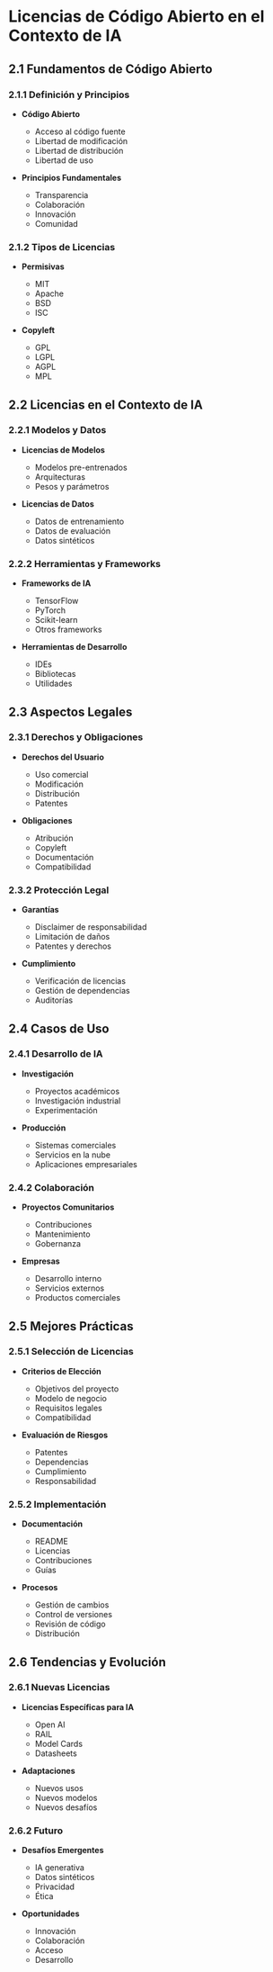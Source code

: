 # Licencias de Código Abierto en el Contexto de IA

## 2.1 Fundamentos de Código Abierto

### 2.1.1 Definición y Principios

- **Código Abierto**

  - Acceso al código fuente
  - Libertad de modificación
  - Libertad de distribución
  - Libertad de uso

- **Principios Fundamentales**
  - Transparencia
  - Colaboración
  - Innovación
  - Comunidad

### 2.1.2 Tipos de Licencias

- **Permisivas**

  - MIT
  - Apache
  - BSD
  - ISC

- **Copyleft**
  - GPL
  - LGPL
  - AGPL
  - MPL

## 2.2 Licencias en el Contexto de IA

### 2.2.1 Modelos y Datos

- **Licencias de Modelos**

  - Modelos pre-entrenados
  - Arquitecturas
  - Pesos y parámetros

- **Licencias de Datos**
  - Datos de entrenamiento
  - Datos de evaluación
  - Datos sintéticos

### 2.2.2 Herramientas y Frameworks

- **Frameworks de IA**

  - TensorFlow
  - PyTorch
  - Scikit-learn
  - Otros frameworks

- **Herramientas de Desarrollo**
  - IDEs
  - Bibliotecas
  - Utilidades

## 2.3 Aspectos Legales

### 2.3.1 Derechos y Obligaciones

- **Derechos del Usuario**

  - Uso comercial
  - Modificación
  - Distribución
  - Patentes

- **Obligaciones**
  - Atribución
  - Copyleft
  - Documentación
  - Compatibilidad

### 2.3.2 Protección Legal

- **Garantías**

  - Disclaimer de responsabilidad
  - Limitación de daños
  - Patentes y derechos

- **Cumplimiento**
  - Verificación de licencias
  - Gestión de dependencias
  - Auditorías

## 2.4 Casos de Uso

### 2.4.1 Desarrollo de IA

- **Investigación**

  - Proyectos académicos
  - Investigación industrial
  - Experimentación

- **Producción**
  - Sistemas comerciales
  - Servicios en la nube
  - Aplicaciones empresariales

### 2.4.2 Colaboración

- **Proyectos Comunitarios**

  - Contribuciones
  - Mantenimiento
  - Gobernanza

- **Empresas**
  - Desarrollo interno
  - Servicios externos
  - Productos comerciales

## 2.5 Mejores Prácticas

### 2.5.1 Selección de Licencias

- **Criterios de Elección**

  - Objetivos del proyecto
  - Modelo de negocio
  - Requisitos legales
  - Compatibilidad

- **Evaluación de Riesgos**
  - Patentes
  - Dependencias
  - Cumplimiento
  - Responsabilidad

### 2.5.2 Implementación

- **Documentación**

  - README
  - Licencias
  - Contribuciones
  - Guías

- **Procesos**
  - Gestión de cambios
  - Control de versiones
  - Revisión de código
  - Distribución

## 2.6 Tendencias y Evolución

### 2.6.1 Nuevas Licencias

- **Licencias Específicas para IA**

  - Open AI
  - RAIL
  - Model Cards
  - Datasheets

- **Adaptaciones**
  - Nuevos usos
  - Nuevos modelos
  - Nuevos desafíos

### 2.6.2 Futuro

- **Desafíos Emergentes**

  - IA generativa
  - Datos sintéticos
  - Privacidad
  - Ética

- **Oportunidades**
  - Innovación
  - Colaboración
  - Acceso
  - Desarrollo
